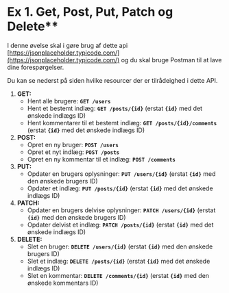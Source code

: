 
# Ex 1. Get, Post, Put, Patch og Delete**

I denne øvelse skal i gøre brug af dette api [https://jsonplaceholder.typicode.com/](https://jsonplaceholder.typicode.com/) og du skal bruge Postman til at lave dine forespørgelser.

Du kan se nederst på siden hvilke resourcer der er tilrådeighed i dette API.

1. **GET:**
    - Hent alle brugere: **`GET /users`**
    - Hent et bestemt indlæg: **`GET /posts/{id}`** (erstat **`{id}`** med det ønskede indlægs ID)
    - Hent kommentarer til et bestemt indlæg: **`GET /posts/{id}/comments`** (erstat **`{id}`** med det ønskede indlægs ID)
2. **POST:**
    - Opret en ny bruger: **`POST /users`**
    - Opret et nyt indlæg: **`POST /posts`**
    - Opret en ny kommentar til et indlæg: **`POST /comments`**
3. **PUT:**
    - Opdater en brugers oplysninger: **`PUT /users/{id}`** (erstat **`{id}`** med den ønskede brugers ID)
    - Opdater et indlæg: **`PUT /posts/{id}`** (erstat **`{id}`** med det ønskede indlægs ID)
4. **PATCH:**
    - Opdater en brugers delvise oplysninger: **`PATCH /users/{id}`** (erstat **`{id}`** med den ønskede brugers ID)
    - Opdater delvist et indlæg: **`PATCH /posts/{id}`** (erstat **`{id}`** med det ønskede indlægs ID)
5. **DELETE:**
    - Slet en bruger: **`DELETE /users/{id}`** (erstat **`{id}`** med den ønskede brugers ID)
    - Slet et indlæg: **`DELETE /posts/{id}`** (erstat **`{id}`** med det ønskede indlægs ID)
    - Slet en kommentar: **`DELETE /comments/{id}`** (erstat **`{id}`** med den ønskede kommentars ID)


